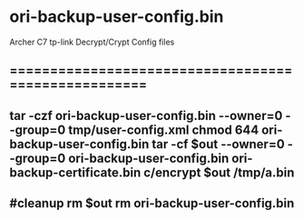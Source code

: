 # ori-backup-user-config.bin
Archer C7 tp-link Decrypt/Crypt Config files


====================================================
----------------------------------------------------

tar -czf ori-backup-user-config.bin --owner=0 --group=0 tmp/user-config.xml
chmod 644 ori-backup-user-config.bin
tar -cf $out --owner=0 --group=0 ori-backup-user-config.bin ori-backup-certificate.bin
c/encrypt $out /tmp/a.bin
----------------------------------------------------
#cleanup
rm $out
rm ori-backup-user-config.bin
----------------------------------------------------
